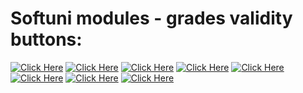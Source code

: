 # Softuni modules - grades validity buttons:

[![Click Here](https://img.shields.io/badge/%20%20%20Basics%20%20%20-c47a23)](https://softuni.bg/certificates/details/196950/8821880f)
[![Click Here](https://img.shields.io/badge/%20%20%20Fundamentals%20%20%20-c47a23)](https://softuni.bg/certificates/details/208819/a645154a)
[![Click Here](https://img.shields.io/badge/%20%20%20Advanced%20%20%20-c47a23)](https://softuni.bg/certificates/details/217567/9438345e)
[![Click Here](https://img.shields.io/badge/%20%20%20OOP%20%20%20-c47a23)](https://softuni.bg/certificates/details/222799/56579cdd)
[![Click Here](https://img.shields.io/badge/%20%20%20MySQL%20%20%20-c47a23)](https://softuni.bg/certificates/details/226247/063c56bf)
[![Click Here](https://img.shields.io/badge/%20%20%20Spring%20Data%20%20%20-c47a23)](https://softuni.bg/certificates/details/231899/ca382bba)
[![Click Here](https://img.shields.io/badge/%20%20%20Spring%20Fundamentals%20%20%20-c47a23)]()
[![Click Here](https://img.shields.io/badge/%20%20%20Spring%20Advanced%20%20%20-c47a23)]()
